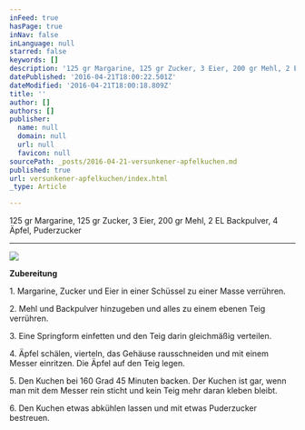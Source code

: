 ```yaml
---
inFeed: true
hasPage: true
inNav: false
inLanguage: null
starred: false
keywords: []
description: '125 gr Margarine, 125 gr Zucker, 3 Eier, 200 gr Mehl, 2 EL Backpulver, 4 Äpfel, Puderzucker'
datePublished: '2016-04-21T18:00:22.501Z'
dateModified: '2016-04-21T18:00:18.809Z'
title: ''
author: []
authors: []
publisher:
  name: null
  domain: null
  url: null
  favicon: null
sourcePath: _posts/2016-04-21-versunkener-apfelkuchen.md
published: true
url: versunkener-apfelkuchen/index.html
_type: Article

---
```

125 gr Margarine, 125 gr Zucker, 3 Eier, 200 gr Mehl, 2 EL Backpulver, 4 Äpfel, Puderzucker

****
![](https://the-grid-user-content.s3-us-west-2.amazonaws.com/65123101-ae08-4d19-bcff-9024dd1004e1.jpg)

**Zubereitung**

1\. Margarine, Zucker und Eier in einer Schüssel zu einer Masse verrühren.

2\. Mehl und Backpulver hinzugeben und alles zu einem ebenen Teig verrühren.

3\. Eine Springform einfetten und den Teig darin gleichmäßig verteilen.

4\. Äpfel schälen, vierteln, das Gehäuse rausschneiden und mit einem Messer einritzen. Die Äpfel auf den Teig legen.

5\. Den Kuchen bei 160 Grad 45 Minuten backen. Der Kuchen ist gar, wenn man mit dem Messer rein sticht und kein Teig mehr daran kleben bleibt. 

6\. Den Kuchen etwas abkühlen lassen und mit etwas Puderzucker bestreuen.